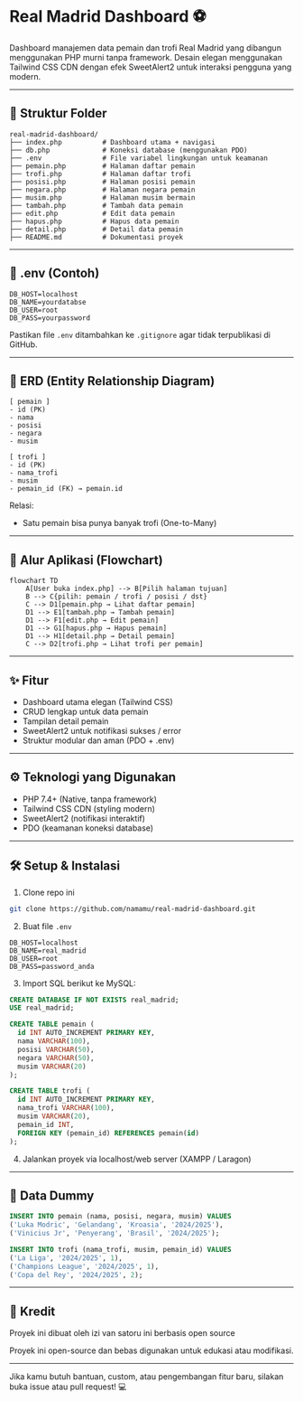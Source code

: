 # Real Madrid Dashboard ⚽

Dashboard manajemen data pemain dan trofi Real Madrid yang dibangun menggunakan PHP murni tanpa framework. Desain elegan menggunakan Tailwind CSS CDN dengan efek SweetAlert2 untuk interaksi pengguna yang modern.

---

## 📁 Struktur Folder

```
real-madrid-dashboard/
├── index.php          # Dashboard utama + navigasi
├── db.php             # Koneksi database (menggunakan PDO)
├── .env               # File variabel lingkungan untuk keamanan
├── pemain.php         # Halaman daftar pemain
├── trofi.php          # Halaman daftar trofi
├── posisi.php         # Halaman posisi pemain
├── negara.php         # Halaman negara pemain
├── musim.php          # Halaman musim bermain
├── tambah.php         # Tambah data pemain
├── edit.php           # Edit data pemain
├── hapus.php          # Hapus data pemain
├── detail.php         # Detail data pemain
├── README.md          # Dokumentasi proyek
```

---

## 🔐 .env (Contoh)

```
DB_HOST=localhost
DB_NAME=yourdatabse
DB_USER=root
DB_PASS=yourpassword
```

Pastikan file `.env` ditambahkan ke `.gitignore` agar tidak terpublikasi di GitHub.

---

## 🔗 ERD (Entity Relationship Diagram)

```
[ pemain ]
- id (PK)
- nama
- posisi
- negara
- musim

[ trofi ]
- id (PK)
- nama_trofi
- musim
- pemain_id (FK) → pemain.id
```

Relasi:

- Satu pemain bisa punya banyak trofi (One-to-Many)

---

## 🔄 Alur Aplikasi (Flowchart)

```mermaid
flowchart TD
    A[User buka index.php] --> B[Pilih halaman tujuan]
    B --> C{pilih: pemain / trofi / posisi / dst}
    C --> D1[pemain.php → Lihat daftar pemain]
    D1 --> E1[tambah.php → Tambah pemain]
    D1 --> F1[edit.php → Edit pemain]
    D1 --> G1[hapus.php → Hapus pemain]
    D1 --> H1[detail.php → Detail pemain]
    C --> D2[trofi.php → Lihat trofi per pemain]
```

---

## ✨ Fitur

- Dashboard utama elegan (Tailwind CSS)
- CRUD lengkap untuk data pemain
- Tampilan detail pemain
- SweetAlert2 untuk notifikasi sukses / error
- Struktur modular dan aman (PDO + .env)

---

## ⚙️ Teknologi yang Digunakan

- PHP 7.4+ (Native, tanpa framework)
- Tailwind CSS CDN (styling modern)
- SweetAlert2 (notifikasi interaktif)
- PDO (keamanan koneksi database)

---

## 🛠️ Setup & Instalasi

1. Clone repo ini

```bash
git clone https://github.com/namamu/real-madrid-dashboard.git
```

2. Buat file `.env`

```env
DB_HOST=localhost
DB_NAME=real_madrid
DB_USER=root
DB_PASS=password_anda
```

3. Import SQL berikut ke MySQL:

```sql
CREATE DATABASE IF NOT EXISTS real_madrid;
USE real_madrid;

CREATE TABLE pemain (
  id INT AUTO_INCREMENT PRIMARY KEY,
  nama VARCHAR(100),
  posisi VARCHAR(50),
  negara VARCHAR(50),
  musim VARCHAR(20)
);

CREATE TABLE trofi (
  id INT AUTO_INCREMENT PRIMARY KEY,
  nama_trofi VARCHAR(100),
  musim VARCHAR(20),
  pemain_id INT,
  FOREIGN KEY (pemain_id) REFERENCES pemain(id)
);
```

4. Jalankan proyek via localhost/web server (XAMPP / Laragon)

---

## 🧪 Data Dummy

```sql
INSERT INTO pemain (nama, posisi, negara, musim) VALUES
('Luka Modric', 'Gelandang', 'Kroasia', '2024/2025'),
('Vinicius Jr', 'Penyerang', 'Brasil', '2024/2025');

INSERT INTO trofi (nama_trofi, musim, pemain_id) VALUES
('La Liga', '2024/2025', 1),
('Champions League', '2024/2025', 1),
('Copa del Rey', '2024/2025', 2);
```

---

## 🙏 Kredit

Proyek ini dibuat oleh izi van satoru ini berbasis open source

Proyek ini open-source dan bebas digunakan untuk edukasi atau modifikasi.

---

Jika kamu butuh bantuan, custom, atau pengembangan fitur baru, silakan buka issue atau pull request! 💻
